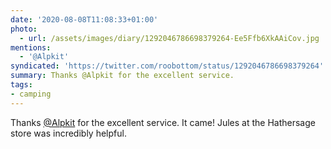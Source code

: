 ```yaml
---
date: '2020-08-08T11:08:33+01:00'
photo:
  - url: /assets/images/diary/1292046786698379264-Ee5Ffb6XkAAiCov.jpg
mentions:
  - '@Alpkit'
syndicated: 'https://twitter.com/roobottom/status/1292046786698379264'
summary: Thanks @Alpkit for the excellent service.
tags:
- camping
---
```

Thanks [@Alpkit](https://twitter.com/@Alpkit) for the excellent service. It came! Jules at the Hathersage store was incredibly helpful. 
